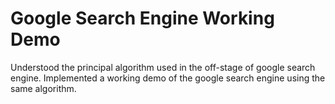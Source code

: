 # Google Search Engine Working Demo
Understood the principal algorithm used in the off-stage of google search engine. Implemented a working demo of the google search engine using the same algorithm.
